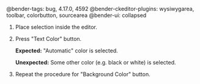 @bender-tags: bug, 4.17.0, 4592
@bender-ckeditor-plugins: wysiwygarea, toolbar, colorbutton, sourcearea
@bender-ui: collapsed

1. Place selection inside the editor.
2. Press "Text Color" button.

	**Expected:** "Automatic" color is selected.

	**Unexpected:** Some other color (e.g. black or white) is selected.
3. Repeat the procedure for "Background Color" button.
